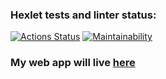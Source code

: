 ### Hexlet tests and linter status:
[![Actions Status](https://github.com/mxclg/frontend-project-12/actions/workflows/hexlet-check.yml/badge.svg)](https://github.com/mxclg/frontend-project-12/actions)
[![Maintainability](https://qlty.sh/badges/2abf5841-2604-4a8b-a58f-33c57b9dcaf6/maintainability.svg)](https://qlty.sh/gh/mxclg/projects/frontend-project-12)

### My web app will live [here](https://hexlet-slack-chat-project.onrender.com)  